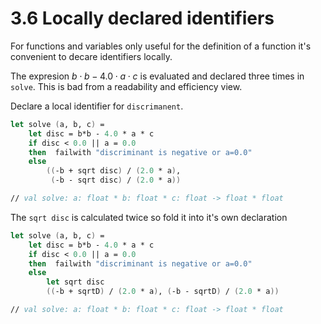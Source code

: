 ﻿# 3.6 Locally declared identifiers

For functions and variables only useful for the definition of a function it's convenient to decare identifiers locally.

The expresion $b \cdot b - 4.0 \cdot a \cdot c$ is evaluated and declared three times in `solve`. This is bad from a readability and efficiency view.

Declare a local identifier for `discrimanent`.

```fsharp
let solve (a, b, c) =
    let disc = b*b - 4.0 * a * c
    if disc < 0.0 || a = 0.0
    then  failwith "discriminant is negative or a=0.0"
    else
        ((-b + sqrt disc) / (2.0 * a),
         (-b - sqrt disc) / (2.0 * a))

// val solve: a: float * b: float * c: float -> float * float
```

The `sqrt disc` is calculated twice so fold it into it's own declaration

```fsharp
let solve (a, b, c) =
    let disc = b*b - 4.0 * a * c
    if disc < 0.0 || a = 0.0
    then  failwith "discriminant is negative or a=0.0"
    else 
        let sqrt disc
        ((-b + sqrtD) / (2.0 * a), (-b - sqrtD) / (2.0 * a))

// val solve: a: float * b: float * c: float -> float * float
```
